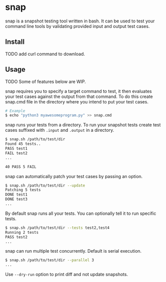 # snap

snap is a snapshot testing tool written in bash. It can be used to test your command line tools by validating provided input and output test cases.

## Install

TODO add curl command to download.

## Usage

TODO Some of features below are WIP.

snap requires you to specify a target command to test, it then evaluates your test cases against the output from that command. To do this create snap.cmd file in the directory where you intend to put your test cases.

```sh
# Example
$ echo "python3 myawesomeprogram.py" >> snap.cmd
```

snap runs your tests from a directory. To run your snapshot tests create test cases suffixed with `.input` and `.output` in a directory.

```sh
$ snap.sh /path/to/test/dir
Found 45 tests..
PASS test1
FAIL test2
...

40 PASS 5 FAIL
```

snap can automatically patch your test cases by passing an option.

```sh
$ snap.sh /path/to/test/dir --update
Patching 5 tests
DONE test1
DONE test3
...
```

By default snap runs all your tests. You can optionally tell it to run specific tests.

```sh
$ snap.sh /path/to/test/dir --tests test2,test4
Running 2 tests
PASS test2
...
```

snap can run multiple test concurrently. Default is serial execution.

```sh
$ snap.sh /path/to/test/dir --parallel 3
...
```

Use `--dry-run` option to print diff and not update snapshots.

